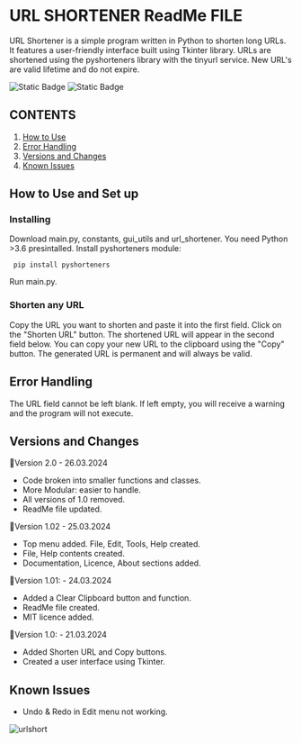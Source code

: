 # URL SHORTENER ReadMe FILE
URL Shortener is a simple program written in Python to shorten long URLs. 
It features a user-friendly interface built using Tkinter library. 
URLs are shortened using the pyshorteners library with the tinyurl service. New URL's are valid lifetime and do not expire.

![Static Badge](https://img.shields.io/badge/python-tkinter-blue)
![Static Badge](https://img.shields.io/badge/Version-2.0-green)

## CONTENTS
1. [How to Use](#how-to-use)
2. [Error Handling](#error-handling)
3. [Versions and Changes](#versions-and-changes)
4. [Known Issues](#known-issues)

## How to Use and Set up

### Installing
Download main.py, constants, gui_utils and url_shortener.
You need Python >3.6 presintalled.
Install pyshorteners module:
```
 pip install pyshorteners 
```
Run main.py.
### Shorten any URL
Copy the URL you want to shorten and paste it into the first field.
Click on the "Shorten URL" button. The shortened URL will appear in the second field below.
You can copy your new URL to the clipboard using the "Copy" button.
The generated URL is permanent and will always be valid.

## Error Handling
The URL field cannot be left blank. If left empty, you will receive a warning and the program will not execute.
## Versions and Changes
🔻Version 2.0 - 26.03.2024
- Code broken into smaller functions and classes.
- More Modular: easier to handle.
- All versions of 1.0 removed.
- ReadMe file updated.

🔻Version 1.02 - 25.03.2024
- Top menu added. File, Edit, Tools, Help created.
- File, Help contents created.
- Documentation, Licence, About sections added.

🔻Version 1.01: - 24.03.2024
- Added a Clear Clipboard button and function.
- ReadMe file created.
- MIT licence added.

🔻Version 1.0: - 21.03.2024
- Added Shorten URL and Copy buttons.
- Created a user interface using Tkinter.

## Known Issues
- Undo & Redo in Edit menu not working.

![urlshort](https://github.com/storlak/URL-shortener/assets/101433369/f446dd74-5c02-4790-b029-2bcd2458e8ba)

